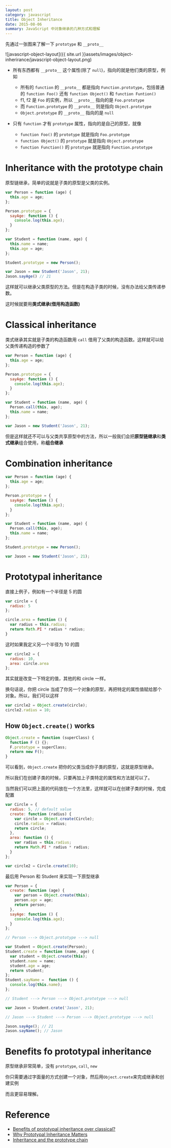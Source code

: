 ```yaml
---
layout: post
category: javascript
title: Object Inheritance
date: 2015-08-06
summary: JavaScript 中对象继承的几种方式和理解
---
```


先通过一张图来了解一下 `prototype` 和 `__proto__`

![javascript-object-layout]({{ site.url }}assets/images/object-inherirance/javascript-object-layout.png)

- 所有东西都有 `__proto__` 这个属性(除了 `null`)，指向的就是他们类的原型，例如

  - 所有的 `function` 的 `__proto__` 都是指向 `Function.prototype`，包括普通的 `function Foo()` 还有 `function Object()` 和 `function Funtion()`
  - f1, f2 是 `Foo` 的实例，所以 `__proto__` 指向的是 `Foo.prototype`
  - 而 `Function.prototype` 的 `__proto__` 则是指向 `Object.prototype`
  - `Object.prototype` 的 `__proto__` 指向的是 `null`
  
- 只有 `function` 才有 `prototype` 属性，指向的是自己的原型，就像
  
  - `function Foo()` 的 `prototype` 就是指向 `Foo.prototype`
  - `function Object()` 的 `prototype` 就是指向 `Object.prototype`
  - `function Function()` 的 `prototype` 就是指向 `Function.prototype`

# Inheritance with the prototype chain

原型链继承，简单的说就是子类的原型是父类的实例。

```javascript
var Person = function (age) {
  this.age = age;
};

Person.prototype = {
  sayAge: function () {
    console.log(this.age);
  }
};

var Student = function (name, age) {
  this.name = name;
  this.age = age;
};

Student.prototype = new Person();

var Jason = new Student('Jason', 21);
Jason.sayAge() // 21
```

这样就可以继承父类原型的方法。但是在构造子类的时候，没有办法给父类传递参数。

这时候就要用**类式继承(借用构造函数)**

# Classical inheritance

类式继承其实就是子类的构造函数用 `call` 借用了父类的构造函数。这样就可以给父类传递构造的参数了

```javascript
var Person = function (age) {
  this.age = age;
};

Person.prototype = {
  sayAge: function () {
    console.log(this.age);
  }
};

var Student = function (name, age) {
  Person.call(this, age);
  this.name = name;
};

var Jason = new Student('Jason', 21);
```

但是这样就还不可以与父类共享原型中的方法，所以一般我们会把**原型链继承**和**类式继承**组合使用，称**组合继承**

# Combination inheritance

```javascript
var Person = function (age) {
  this.age = age;
};

Person.prototype = {
  sayAge: function () {
    console.log(this.age);
  }
};

var Student = function (name, age) {
  Person.call(this, age);
  this.name = name;
};

Student.prototype = new Person();

var Jason = new Student('Jason', 21);
```

# Prototypal inheritance

直接上例子，例如有一个半径是 5 的圆

```javascript
var circle = {
  radius: 5
};

circle.area = function () {
  var radius = this.radius;
  return Math.PI * radius * radius;
}
```

这时如果我定义另一个半径为 10 的圆

```javascript
var circle2 = {
  radius: 10,
  area: circle.area
};
```

其实就是改变一下特定的值，其他的和 circle 一样。

换句话说，你把 circle 当成了你另一个对象的原型，再把特定的属性值赋给那个对象。所以，我们可以这样

```javascript
var circle2 = Object.create(circle);
circle2.radius = 10;
```

## How `Object.create()` works

```javascript
Object.create = function (superClass) {
  function F () {};
  F.prototype = superClass;
  return new F();
}
```

可以看到，`Object.create` 把你的父类当成你子类的原型，这就是原型继承。

所以我们在创建子类的时候，只要再加上子类特定的属性和方法就可以了。

当然我们可以把上面的代码放在一个方法里，这样就可以在创建子类的时候，完成配置

```javascript
var Circle = {
  radius: 5, // default value
  create: function (radius) {
    var circle = Object.create(Circle);
    circle.radius = radius;
    return circle;
  },
  area: function () {
    var radius = this.radius;
    return Math.PI * radius * radius;
  }
};

var circle2 = Circle.create(10);
```

最后用 Person 和 Student 来实现一下原型继承

```javascript
var Person = {
  create: function (age) {
    var person = Object.create(this);
    person.age = age;
    return person;
  },
  sayAge: function () {
    console.log(this.age);
  }
};

// Person ---> Object.prototype ---> null

var Student = Object.create(Person);
Student.create = function (name, age) {
  var student = Object.create(this);
  student.name = name;
  student.age = age;
  return student;
};
Student.sayName =  function () {
  console.log(this.name);
};

// Student ---> Person ---> Object.prototype ---> null

var Jason = Student.crate('Jason', 21);

// Jason ---> Student ---> Person ---> Object.prototype ---> null

Jason.sayAge(); // 21
Jason.sayName(); // Jason
```

# Benefits fo prototypal inheritance

原型继承非常简单，没有 `prototype`, `call`, `new` 

你只需要通过字面量的方式创建一个对象，然后用`Object.create`来完成继承和创建实例

而且更容易理解。

# Reference

- [Benefits of prototypal inheritance over classical?](http://stackoverflow.com/questions/2800964/benefits-of-prototypal-inheritance-over-classical)
- [Why Prototypal Inheritance Matters](http://aaditmshah.github.io/why-prototypal-inheritance-matters/)
- [Inheritance and the prototype chain](https://developer.mozilla.org/en-US/docs/Web/JavaScript/Inheritance_and_the_prototype_chain)

